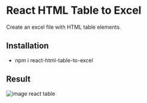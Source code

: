 # React HTML Table to Excel

Create an excel file with HTML table elements.

## Installation

- npm i react-html-table-to-excel

## Result
![image react table](https://user-images.githubusercontent.com/38303318/220659035-78e0a8bb-5363-4a5d-adb3-ab171ea6e7d7.png)
